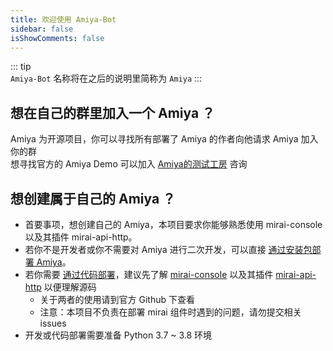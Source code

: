```yaml
---
title: 欢迎使用 Amiya-Bot
sidebar: false
isShowComments: false
---
```


::: tip <br>
`Amiya-Bot` 名称将在之后的说明里简称为 `Amiya`
:::


## 想在自己的群里加入一个 Amiya ？

Amiya 为开源项目，你可以寻找所有部署了 Amiya 的作者向他请求 Amiya 加入你的群<br>
想寻找官方的 Amiya Demo 可以加入 [Amiya的测试工房](/blog/notice/) 咨询


## 想创建属于自己的 Amiya ？

- 首要事项，想创建自己的 Amiya，本项目要求你能够熟悉使用 mirai-console 以及其插件 mirai-api-http。
- 若你不是开发者或你不需要对 Amiya 进行二次开发，可以直接 [通过安装包部署 Amiya](/docs/deployByExe/)。
- 若你需要 [通过代码部署](/docs/deployByCode/)，建议先了解 [mirai-console](https://github.com/mamoe/mirai-console)
  以及其插件 [mirai-api-http](https://github.com/project-mirai/mirai-api-http)
  以便理解源码
    - 关于两者的使用请到官方 Github 下查看
    - 注意：本项目不负责在部署 mirai 组件时遇到的问题，请勿提交相关 issues
- 开发或代码部署需要准备 Python 3.7 ~ 3.8 环境
